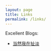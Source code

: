 ```yaml
---
layout: page
title: Links
permalink: /links/
---
```


Excellent Blogs:

- [当然我在扯淡](http://www.yinwang.org/)
